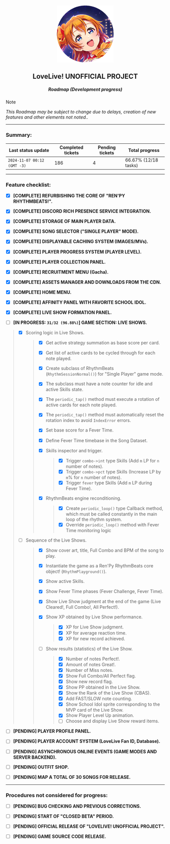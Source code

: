 <p align="center">
  <img width="180" height="180" src="https://github.com/CharlieFuu69/RenPy_RhythmBeats/blob/main/icons/llup_icon.png">
</p>

<h2 align="center"> LoveLive! UNOFFICIAL PROJECT </h2>
<h5 align="center"> Roadmap (Development progress) </h5>

> [!NOTE]
> _This Roadmap may be subject to change due to delays, creation of new features and other elements not noted.._

---

### Summary:

| Last status update             | Completed tickets   | Pending tickets    | Total progress         |
|---|---|---|---|
| `2024-11-07 00:12 (GMT -3)`    | 186                 | 4                  | 66.67% (12/18 tasks)   |

---

### Feature checklist:

- [x] **[COMPLETE] REFURBISHING THE CORE OF "REN'PY RHYTHMBEATS!".**

- [x] **[COMPLETE] DISCORD RICH PRESENCE SERVICE INTEGRATION.**

- [x] **[COMPLETE] STORAGE OF MAIN PLAYER DATA.**

- [x] **[COMPLETE] SONG SELECTOR ("SINGLE PLAYER" MODE).**

- [x] **[COMPLETE] DISPLAYABLE CACHING SYSTEM (IMAGES/MVs).**

- [x] **[COMPLETE] PLAYER PROGRESS SYSTEM (PLAYER LEVEL).**

- [x] **[COMPLETE] PLAYER COLLECTION PANEL.**

- [x] **[COMPLETE] RECRUITMENT MENU (Gacha).**

- [x] **[COMPLETE] ASSETS MANAGER AND DOWNLOADS FROM THE CDN.**

- [x] **[COMPLETE] HOME MENU.**

- [x] **[COMPLETE] AFFINITY PANEL WITH FAVORITE SCHOOL IDOL.**

- [x] **[COMPLETE] LIVE SHOW FORMATION PANEL.**

- [ ] **[IN PROGRESS: `31/32 (96.88%)`] GAME SECTION: LIVE SHOWS.**
> - [x] Scoring logic in Live Shows.
>   > - [x] Get active strategy summation as base score per card.
>   > - [x] Get list of active cards to be cycled through for each note played.
>   > - [x] Create subclass of RhythmBeats (`RhythmSessionNormal()`) for "Single Player" game mode.
>   > - [x] The subclass must have a note counter for idle and active Skills state.
>   > - [x] The `periodic_tap()` method must execute a rotation of active cards for each note played.
>   > - [x] The `periodic_tap()` method must automatically reset the rotation index to avoid `IndexError` errors.
>   > - [x] Set base score for a Fever Time.
>   > - [x] Define Fever Time timebase in the Song Dataset.
>   > - [x] Skills inspector and trigger.
>   >   > - [x] Trigger `combo->int` type Skills (Add `m` LP for `n` number of notes).
>   >   > - [x] Trigger `combo->pct` type Skills (Increase LP by `m`% for `n` number of notes).
>   >   > - [x] Trigger `fever` type Skills (Add `m` LP during Fever Time).
>   >
>   > - [x] RhythmBeats engine reconditioning.
>   >   > - [x] Create `periodic_loop()` type Callback method, which must be called constantly in the main loop of the rhythm system.
>   >   > - [x] Override `periodic_loop()` method with Fever Time monitoring logic
>
> - [ ] Sequence of the Live Shows.
>   > - [x] Show cover art, title, Full Combo and BPM of the song to play.
>   > - [x] Instantiate the game as a Ren'Py RhythmBeats core object! (`RhythmPlayground()`).
>   > - [x] Show active Skills.
>   > - [x] Show Fever Time phases (Fever Challenge, Fever Time).
>   > - [x] Show Live Show judgment at the end of the game (Live Cleared!, Full Combo!, All Perfect!).
>   > - [x] Show XP obtained by Live Show performance.
>   >   > - [x] XP for Live Show judgment.
>   >   > - [x] XP for average reaction time.
>   >   > - [x] XP for new record achieved.
>   >
>   > - [ ] Show results (statistics) of the Live Show.
>   >   > - [x] Number of notes Perfect!.
>   >   > - [x] Amount of notes Great!.
>   >   > - [x] Number of Miss notes.
>   >   > - [x] Show Full Combo/All Perfect flag.
>   >   > - [x] Show new record flag.
>   >   > - [x] Show PP obtained in the Live Show.
>   >   > - [x] Show the Rank of the Live Show (CBAS).
>   >   > - [x] Add FAST/SLOW note counting.
>   >   > - [x] Show School Idol sprite corresponding to the MVP card of the Live Show.
>   >   > - [x] Show Player Level Up animation.
>   >   > - [ ] Choose and display Live Show reward items.

- [ ] **[PENDING] PLAYER PROFILE PANEL.**

- [ ] **[PENDING] PLAYER ACCOUNT SYSTEM (LoveLive Fan ID, Database).**

- [ ] **[PENDING] ASYNCHRONOUS ONLINE EVENTS (GAME MODES AND SERVER BACKEND).**

- [ ] **[PENDING] OUTFIT SHOP.**

- [ ] **[PENDING] MAP A TOTAL OF 30 SONGS FOR RELEASE.**

---

### Procedures not considered for progress:

- [ ] **[PENDING] BUG CHECKING AND PREVIOUS CORRECTIONS.**

- [ ] **[PENDING] START OF "CLOSED BETA" PERIOD.**

- [ ] **[PENDING] OFFICIAL RELEASE OF "LOVELIVE! UNOFFICIAL PROJECT".**

- [ ] **[PENDING] GAME SOURCE CODE RELEASE.**

